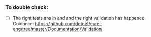 ### To double check:

* [ ] The right tests are in and and the right validation has happened.  Guidance:  https://github.com/dotnet/core-eng/tree/master/Documentation/Validation
